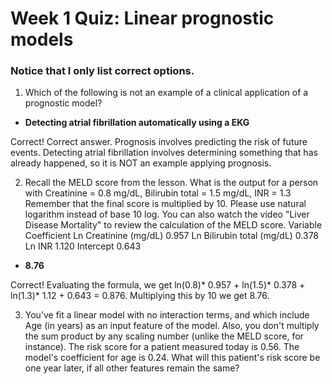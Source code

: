 # **Week 1 Quiz: Linear prognostic models**

### **Notice that I only list correct options.**

1. Which of the following is not an example of a clinical application of a prognostic model?
- **Detecting atrial fibrillation automatically using a EKG**

Correct!
Correct answer. Prognosis involves predicting the risk of future events. Detecting atrial fibrillation involves determining something that has already happened, so it is NOT an example applying prognosis.

2. Recall the MELD score from the lesson. What is the output for a person with
Creatinine = 0.8 mg/dL, Bilirubin total = 1.5 mg/dL, INR = 1.3
Remember that the final score is multiplied by 10. Please use natural logarithm instead of base 10 log. You can also watch the video "Liver Disease Mortality" to review the calculation of the MELD score.
Variable	Coefficient
Ln Creatinine (mg/dL)	0.957
Ln Bilirubin total (mg/dL)	0.378
Ln INR	1.120
Intercept	0.643
- **8.76**

Correct! Evaluating the formula, we get ln(0.8)* 0.957 + ln(1.5)* 0.378 + ln(1.3)* 1.12 + 0.643 = 0.876. Multiplying this by 10 we get 8.76.

3. You’ve fit a linear model with no interaction terms, and which include Age (in years) as an input feature of the model. Also, you don't multiply the sum product by any scaling number (unlike the MELD score, for instance).
The risk score for a patient measured today is 0.56. The model's coefficient for age is 0.24.
What will this patient's risk score be one year later, if all other features remain the same?
